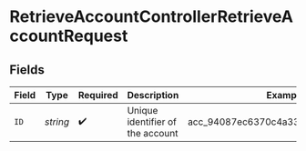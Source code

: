 # RetrieveAccountControllerRetrieveAccountRequest


## Fields

| Field                                | Type                                 | Required                             | Description                          | Example                              |
| ------------------------------------ | ------------------------------------ | ------------------------------------ | ------------------------------------ | ------------------------------------ |
| `ID`                                 | *string*                             | :heavy_check_mark:                   | Unique identifier of the account     | acc_94087ec6370c4a33841c5b43fff3ee52 |